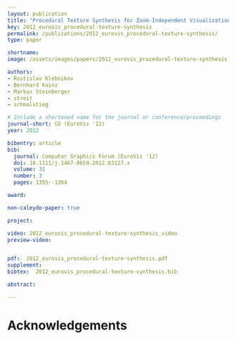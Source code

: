 ```yaml
---
layout: publication
title: "Procedural Texture Synthesis for Zoom-Independent Visualization of Multivariate Data"
key: 2012_eurovis_procedural-texture-synthesis
permalink: /publications/2012_eurovis_procedural-texture-synthesis/
type: paper

shortname: 
image: /assets/images/papers/2012_eurovis_procedural-texture-synthesis.png

authors:
- Rostislav Klebnikov
- Bernhard Kainz
- Markus Steinberger
- streit
- schmalstieg

# Include a shortened name for the journal or conference/proceedings
journal-short: CG (EuroVis '12)
year: 2012

bibentry: article
bib:
  journal: Computer Graphics Forum (EuroVis '12)
  doi: 10.1111/j.1467-8659.2012.03127.x
  volume: 31
  number: 3
  pages: 1355--1364

award:

non-caleydo-paper: true

project: 

video: 2012_eurovis_procedural-texture-synthesis_video
preview-video:


pdf:  2012_eurovis_procedural-texture-synthesis.pdf
supplement:
bibtex:  2012_eurovis_procedural-texture-synthesis.bib

abstract: 

---
```


# Acknowledgements
